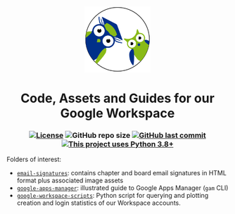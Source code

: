 <p align="center">
  <a href="https://studenten-bilden-schueler.de"><img src="assets/favicon.svg" alt="Favicon" width=150></a>
</p>

<h1 align="center">
  Code, Assets and Guides for our Google Workspace
</h1>

<h3 align="center">

[![License](https://img.shields.io/github/license/sbsev/google-workspace?label=License)](/license)
![GitHub repo size](https://img.shields.io/github/repo-size/sbsev/google-workspace?label=Repo+Size)
[![GitHub last commit](https://img.shields.io/github/last-commit/sbsev/google-workspace?label=Last+Commit)](https://github.com/sbsev/actions/commits/master)
[![This project uses Python 3.8+](https://img.shields.io/badge/Python-3.8+-blue.svg)](https://python.org/downloads)

</h3>

Folders of interest:

- [`email-signatures`](email-signatures): contains chapter and board email signatures in HTML format plus associated image assets
- [`google-apps-manager`](google-apps-manager): illustrated guide to Google Apps Manager (`gam` CLI)
- [`google-workspace-scripts`](google-workspace-scripts): Python script for querying and plotting creation and login statistics of our Workspace accounts.
